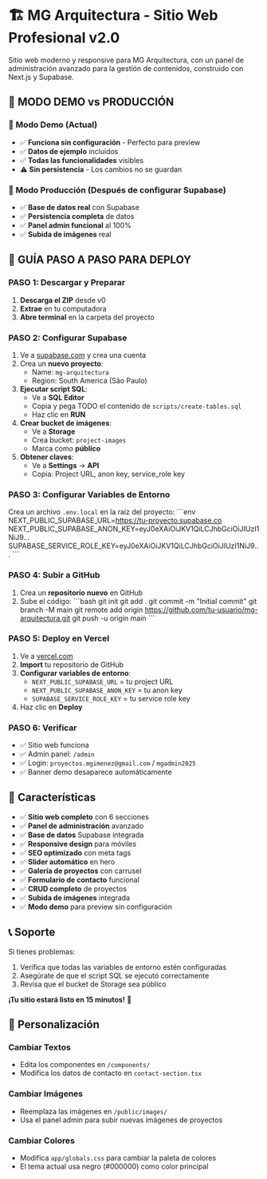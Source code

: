 # 🏗️ MG Arquitectura - Sitio Web Profesional v2.0

Sitio web moderno y responsive para MG Arquitectura, con un panel de administración avanzado para la gestión de contenidos, construido con Next.js y Supabase.

## 🎯 MODO DEMO vs PRODUCCIÓN

### 🔄 Modo Demo (Actual)
- ✅ **Funciona sin configuración** - Perfecto para preview
- ✅ **Datos de ejemplo** incluidos
- ✅ **Todas las funcionalidades** visibles
- ⚠️ **Sin persistencia** - Los cambios no se guardan

### 🚀 Modo Producción (Después de configurar Supabase)
- ✅ **Base de datos real** con Supabase
- ✅ **Persistencia completa** de datos
- ✅ **Panel admin funcional** al 100%
- ✅ **Subida de imágenes** real

## 🚀 GUÍA PASO A PASO PARA DEPLOY

### PASO 1: Descargar y Preparar
1. **Descarga el ZIP** desde v0
2. **Extrae** en tu computadora
3. **Abre terminal** en la carpeta del proyecto

### PASO 2: Configurar Supabase
1. Ve a [supabase.com](https://supabase.com) y crea una cuenta
2. Crea un **nuevo proyecto**:
   - Name: `mg-arquitectura`
   - Region: South America (São Paulo)
3. **Ejecutar script SQL**:
   - Ve a **SQL Editor**
   - Copia y pega TODO el contenido de `scripts/create-tables.sql`
   - Haz clic en **RUN**
4. **Crear bucket de imágenes**:
   - Ve a **Storage**
   - Crea bucket: `project-images`
   - Marca como **público**
5. **Obtener claves**:
   - Ve a **Settings** → **API**
   - Copia: Project URL, anon key, service_role key

### PASO 3: Configurar Variables de Entorno
Crea un archivo `.env.local` en la raíz del proyecto:
\`\`\`env
NEXT_PUBLIC_SUPABASE_URL=https://tu-proyecto.supabase.co
NEXT_PUBLIC_SUPABASE_ANON_KEY=eyJ0eXAiOiJKV1QiLCJhbGciOiJIUzI1NiJ9...
SUPABASE_SERVICE_ROLE_KEY=eyJ0eXAiOiJKV1QiLCJhbGciOiJIUzI1NiJ9...
\`\`\`

### PASO 4: Subir a GitHub
1. Crea un **repositorio nuevo** en GitHub
2. Sube el código:
\`\`\`bash
git init
git add .
git commit -m "Initial commit"
git branch -M main
git remote add origin https://github.com/tu-usuario/mg-arquitectura.git
git push -u origin main
\`\`\`

### PASO 5: Deploy en Vercel
1. Ve a [vercel.com](https://vercel.com)
2. **Import** tu repositorio de GitHub
3. **Configurar variables de entorno**:
   - `NEXT_PUBLIC_SUPABASE_URL` = tu project URL
   - `NEXT_PUBLIC_SUPABASE_ANON_KEY` = tu anon key
   - `SUPABASE_SERVICE_ROLE_KEY` = tu service role key
4. Haz clic en **Deploy**

### PASO 6: Verificar
- ✅ Sitio web funciona
- ✅ Admin panel: `/admin` 
- ✅ Login: `proyectos.mgimenez@gmail.com` / `mgadmin2025`
- ✅ Banner demo desaparece automáticamente

## 🔧 Características

- ✅ **Sitio web completo** con 6 secciones
- ✅ **Panel de administración** avanzado
- ✅ **Base de datos** Supabase integrada
- ✅ **Responsive design** para móviles
- ✅ **SEO optimizado** con meta tags
- ✅ **Slider automático** en hero
- ✅ **Galería de proyectos** con carrusel
- ✅ **Formulario de contacto** funcional
- ✅ **CRUD completo** de proyectos
- ✅ **Subida de imágenes** integrada
- ✅ **Modo demo** para preview sin configuración

## 📞 Soporte

Si tienes problemas:
1. Verifica que todas las variables de entorno estén configuradas
2. Asegúrate de que el script SQL se ejecutó correctamente
3. Revisa que el bucket de Storage sea público

**¡Tu sitio estará listo en 15 minutos!** 🚀

## 🎨 Personalización

### Cambiar Textos
- Edita los componentes en `/components/`
- Modifica los datos de contacto en `contact-section.tsx`

### Cambiar Imágenes
- Reemplaza las imágenes en `/public/images/`
- Usa el panel admin para subir nuevas imágenes de proyectos

### Cambiar Colores
- Modifica `app/globals.css` para cambiar la paleta de colores
- El tema actual usa negro (#000000) como color principal

